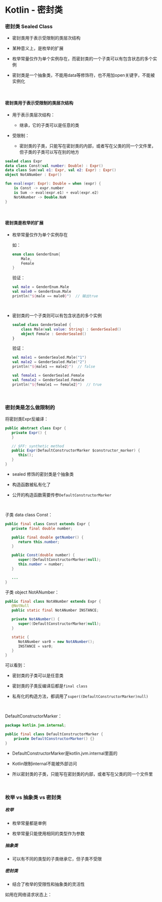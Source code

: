 # Kotlin - 密封类

### 密封类 Sealed Class

- 密封类用于表示受限制的类层次结构

- 某种意义上，是枚举的扩展

- 枚举常量仅作为单个实例存在，而密封类的一个子类可以有包含状态的多个实例

- 密封类是一个抽象类，不能用data等修饰符，也不用加open关键字，不能被实例化

</br>

#### 密封类用于表示受限制的类层次结构

- 用于表示类层次结构： 

    - 继承，它的子类可以是任意的类

- 受限制：

    - 密封类的子类，只能写在密封类的内部，或者写在父类的同一个文件里，但子类的子类可以写在别的地方

```kotlin
sealed class Expr
data class Const(val number: Double) : Expr()
data class Sum(val e1: Expr, val e2: Expr) : Expr()
object NotANumber : Expr()

fun eval(expr: Expr): Double = when (expr) {
    is Const -> expr.number
    is Sum -> eval(expr.e1) + eval(expr.e2)
    NotANumber -> Double.NaN
}
```

</br>

#### 密封类是枚举的扩展

- 枚举常量仅作为单个实例存在

    如：
    
    ``` kotlin
    enum class GenderEnum{
        Male,
        Female
    }
    ```
    
    验证：
    
    ```kotlin
    val male = GenderEnum.Male
    val male0 = GenderEnum.Male
    println("${male == male0}")  // 输出true
    ```
    
    </br>

- 密封类的一个子类则可以有包含状态的多个实例
    
    ```kotlin
    sealed class GenderSealed {
        class Male(val value: String) : GenderSealed()
        object Female : GenderSealed()
    }
    ```
    
    验证：
    
    ```kotlin
    val male1 = GenderSealed.Male("1")
    val male2 = GenderSealed.Male("2")
    println("${male1 == male2}")  // false
    
    val female1 = GenderSealed.Female
    val female2 = GenderSealed.Female
    println("${female1 == female2}")  // true
    ```
    
    </br>
    
### 密封类是怎么做限制的
  
  将密封类Expr反编译：
  
```java
public abstract class Expr {
   private Expr() {
   }

   // $FF: synthetic method
   public Expr(DefaultConstructorMarker $constructor_marker) {
      this();
   }
}
```

- sealed 修饰的密封类是个抽象类

- 构造函数被私有化了

- 公开的构造函数需要传参`DefaultConstructorMarker`

</br>

子类 data class Const：

```java
public final class Const extends Expr {
   private final double number;

   public final double getNumber() {
      return this.number;
   }

   public Const(double number) {
      super((DefaultConstructorMarker)null);
      this.number = number;
   }

   ...
}
```

子类 object NotANumber：

```java
public final class NotANumber extends Expr {
   @NotNull
   public static final NotANumber INSTANCE;

   private NotANumber() {
      super((DefaultConstructorMarker)null);
   }

   static {
      NotANumber var0 = new NotANumber();
      INSTANCE = var0;
   }
}
```

可以看到：

- 密封类的子类可以是任意类

- 密封类的子类反编译后都是`final class`

- 私有化的构造方法，都调用了`super((DefaultConstructorMarker)null)`

</br>

DefaultConstructorMarker：

```java
package kotlin.jvm.internal;

public final class DefaultConstructorMarker {
    private DefaultConstructorMarker() {}
}
```

- DefaultConstructorMarker是kotlin.jvm.internal里面的

- Kotlin限制internal不能被外部访问

- 所以密封类的子类，只能写在密封类的内部，或者写在父类的同一个文件里


</br>

### 枚举 vs 抽象类 vs 密封类

##### 枚举

- 枚举常量都是单例

- 枚举常量只能使用相同的类型作为参数

##### 抽象类

- 可以有不同的类型的子类继承它，但子类不受限

##### 密封类

- 结合了枚举的受限性和抽象类的灵活性

如用在网络请求状态上：

```kotlin

```